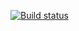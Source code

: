 [![Build status](https://ci.appveyor.com/api/projects/status/cy3m0bqwh592gt7y/branch/main?svg=true)](https://ci.appveyor.com/project/OndineVIP/bdd-2-4/branch/main)
